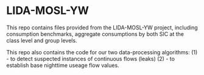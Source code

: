 # LIDA-MOSL-YW
This repo contains files provided from the LIDA-MOSL-YW project, including consumption benchmarks, aggregate consumptions by both SIC at the class level and group levels. 

This repo also contains the code for our two data-processing algorithms:
(1) - to detect suspected instances of continuous flows (leaks) 
(2) - to establish base nighttime useage flow values. 
